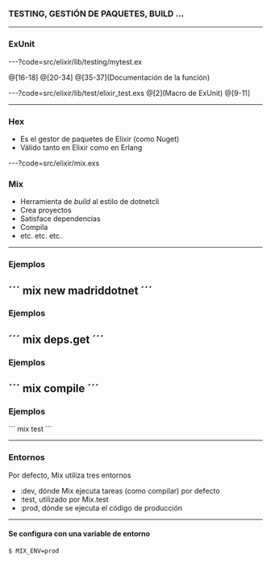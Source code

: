### TESTING, GESTIÓN DE PAQUETES, BUILD ...

---

### ExUnit

---?code=src/elixir/lib/testing/mytest.ex

@[16-18]
@[20-34]
@[35-37](Documentación de la función)

---?code=src/elixir/lib/test/elixir_test.exs
@[2](Macro de ExUnit)
@[9-11]

---

### Hex

- Es el gestor de paquetes de Elixir (como Nuget)
- Válido tanto en Elixir como en Erlang


---?code=src/elixir/mix.exs

### Mix

- Herramienta de *build* al estilo de dotnetcli
- Crea proyectos
- Satisface dependencias
- Compila
- etc. etc. etc.

---

### Ejemplos

´´´
mix new madriddotnet
´´´
---

### Ejemplos

´´´
mix deps.get
´´´
---

### Ejemplos

´´´
mix compile
´´´
---

### Ejemplos

´´´
mix test
´´´

--- 

### Entornos

Por defecto, Mix utiliza tres entornos
- :dev, dónde Mix ejecuta tareas (como compilar) por defecto  
- :test, utilizado por Mix.test
- :prod, dónde se ejecuta el código de producción

---
#### Se configura con una variable de entorno

```
$ MIX_ENV=prod
```


